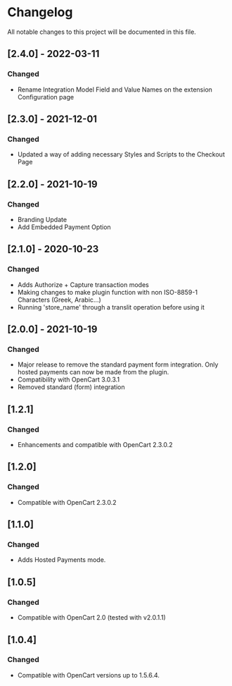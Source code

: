 # Changelog
All notable changes to this project will be documented in this file.

## [2.4.0] - 2022-03-11
### Changed
- Rename Integration Model Field and Value Names on the extension Configuration page


## [2.3.0] - 2021-12-01
### Changed
- Updated a way of adding necessary Styles and Scripts to the Checkout Page


## [2.2.0] - 2021-10-19
### Changed
- Branding Update
- Add Embedded Payment Option


## [2.1.0] - 2020-10-23
### Changed
- Adds Authorize + Capture transaction modes
- Making changes to make plugin function with non ISO-8859-1 Characters (Greek, Arabic...)
- Running 'store_name' through a translit operation before using it


## [2.0.0] - 2021-10-19
### Changed
- Major release to remove the standard payment form integration. Only hosted payments can now be made from the plugin.
- Compatibility with OpenCart 3.0.3.1
- Removed standard (form) integration


## [1.2.1] 
### Changed
- Enhancements and compatible with OpenCart 2.3.0.2


## [1.2.0]
### Changed
- Compatible with OpenCart 2.3.0.2


## [1.1.0]
### Changed
- Adds Hosted Payments mode.


## [1.0.5]
### Changed
- Compatible with OpenCart 2.0 (tested with v2.0.1.1)


## [1.0.4]
### Changed
- Compatible with OpenCart versions up to 1.5.6.4.

